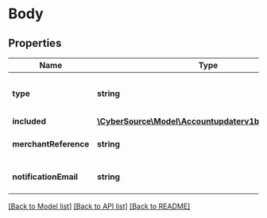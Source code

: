 # Body

## Properties
Name | Type | Description | Notes
------------ | ------------- | ------------- | -------------
**type** | **string** | Valid Values:   * oneOff   * amexRegistration | [optional] [default to 'oneOff']
**included** | [**\CyberSource\Model\Accountupdaterv1batchesIncluded**](Accountupdaterv1batchesIncluded.md) |  | 
**merchantReference** | **string** | Reference used by merchant to identify batch. | [optional] 
**notificationEmail** | **string** | Email used to notify the batch status. | 

[[Back to Model list]](../README.md#documentation-for-models) [[Back to API list]](../README.md#documentation-for-api-endpoints) [[Back to README]](../README.md)


